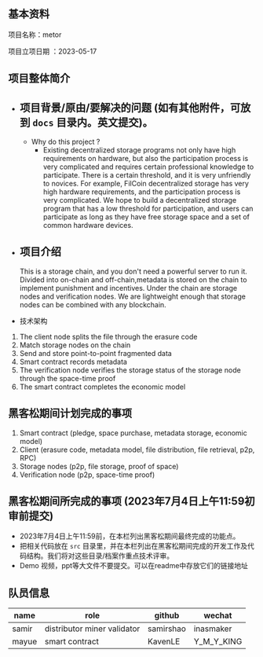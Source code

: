 ## 基本资料

项目名称：metor

项目立项日期 ：2023-05-17

## 项目整体简介

- 项目背景/原由/要解决的问题 (如有其他附件，可放到 `docs` 目录内。英文提交)。
  -  
  - Why  do this project ?
    - Existing decentralized storage programs not only have high requirements on hardware, but also the participation process is very complicated and requires certain professional knowledge to participate. There is a certain threshold, and it is very unfriendly to novices. For example, FilCoin decentralized storage has very high hardware requirements, and the participation process is very complicated.
      We hope to build a decentralized storage program that has a low threshold for participation, and users can participate as long as they have free storage space and a set of common hardware devices.
- 项目介绍
  -
  This is a storage chain, and you don't need a powerful server to run it. 
  Divided into on-chain and off-chain,metadata is stored on the chain to implement punishment and incentives.
  Under the chain are storage nodes and verification nodes. We are lightweight enough that storage nodes can be combined with any blockchain.

  
- 技术架构
 1. The client node splits the file through the erasure code
 2. Match storage nodes on the chain
 3. Send and store point-to-point fragmented data
 4. Smart contract records metadata
 5. The verification node verifies the storage status of the storage node through the space-time proof
 6. The smart contract completes the economic model
 

## 黑客松期间计划完成的事项

 1. Smart contract (pledge, space purchase, metadata storage, economic model)
 2. Client (erasure code, metadata model, file distribution, file retrieval, p2p, RPC)
 3. Storage nodes (p2p, file storage, proof of space)
 4. Verification node (p2p, space-time proof)


## 黑客松期间所完成的事项 (2023年7月4日上午11:59初审前提交)

- 2023年7月4日上午11:59前，在本栏列出黑客松期间最终完成的功能点。
- 把相关代码放在 `src` 目录里，并在本栏列出在黑客松期间完成的开发工作及代码结构。我们将对这些目录/档案作重点技术评审。
- Demo 视频，ppt等大文件不要提交。可以在readme中存放它们的链接地址

## 队员信息

| name  | role                        | github    | wechat     |
|-------|-----------------------------|-----------|------------|
| samir | distributor miner validator | samirshao | inasmaker  |
| mayue | smart contract              | KavenLE          | Y_M_Y_KING |
